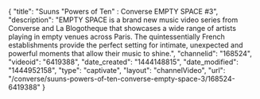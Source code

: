 {
    "title": "Suuns \"Powers of Ten\" : Converse EMPTY SPACE #3",
    "description": "EMPTY SPACE is a brand new music video series from Converse and La Blogotheque that showcases a wide range of artists playing in empty venues across Paris. The quintessentially French establishments provide the perfect setting for intimate, unexpected and powerful moments that allow their music to shine.",
    "channelid": "168524",
    "videoid": "6419388",
    "date_created": "1444148815",
    "date_modified": "1444952158",
    "type": "captivate",
    "layout": "channelVideo",
    "url": "\/converse\/suuns-powers-of-ten-converse-empty-space-3\/168524-6419388"
}